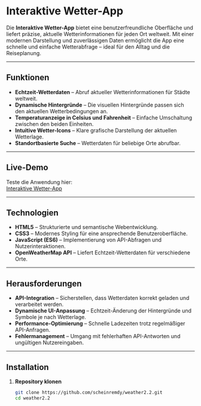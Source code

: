 # Interaktive Wetter-App

Die **Interaktive Wetter-App** bietet eine benutzerfreundliche Oberfläche und liefert präzise, aktuelle Wetterinformationen für jeden Ort weltweit. Mit einer modernen Darstellung und zuverlässigen Daten ermöglicht die App eine schnelle und einfache Wetterabfrage – ideal für den Alltag und die Reiseplanung.

---

## Funktionen

- **Echtzeit-Wetterdaten** – Abruf aktueller Wetterinformationen für Städte weltweit.  
- **Dynamische Hintergründe** – Die visuellen Hintergründe passen sich den aktuellen Wetterbedingungen an.  
- **Temperaturanzeige in Celsius und Fahrenheit** – Einfache Umschaltung zwischen den beiden Einheiten.  
- **Intuitive Wetter-Icons** – Klare grafische Darstellung der aktuellen Wetterlage.  
- **Standortbasierte Suche** – Wetterdaten für beliebige Orte abrufbar.  

---

## Live-Demo

Teste die Anwendung hier:  
[Interaktive Wetter-App](https://scheinremdy.github.io/weather2.2/)

---

## Technologien  

- **HTML5** – Strukturierte und semantische Webentwicklung.  
- **CSS3** – Modernes Styling für eine ansprechende Benutzeroberfläche.  
- **JavaScript (ES6)** – Implementierung von API-Abfragen und Nutzerinteraktionen.  
- **OpenWeatherMap API** – Liefert Echtzeit-Wetterdaten für verschiedene Orte.  

---

## Herausforderungen  

- **API-Integration** – Sicherstellen, dass Wetterdaten korrekt geladen und verarbeitet werden.  
- **Dynamische UI-Anpassung** – Echtzeit-Änderung der Hintergründe und Symbole je nach Wetterlage.  
- **Performance-Optimierung** – Schnelle Ladezeiten trotz regelmäßiger API-Anfragen.  
- **Fehlermanagement** – Umgang mit fehlerhaften API-Antworten und ungültigen Nutzereingaben.  

---

## Installation  

1. **Repository klonen**  
   ```bash
   git clone https://github.com/scheinremdy/weather2.2.git
   cd weather2.2
